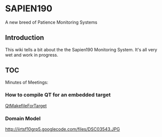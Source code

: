 # SAPIEN190 #
A new breed of Patience Monitoring Systems

## Introduction ##

This wiki tells a bit about the the Sapien190 Monitoring System. It's all very wet and work in progress.

## TOC ##

Minutes of Meetings:



### How to compile QT for an embedded target ###
[QtMakefileForTarget](QtMakefileForTarget.md)

### Domain Model ###
http://iirtsf10grp5.googlecode.com/files/DSC03543.JPG